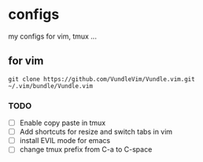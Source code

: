 # configs
my configs for vim, tmux ...


## for vim 

```console
git clone https://github.com/VundleVim/Vundle.vim.git ~/.vim/bundle/Vundle.vim
```
### TODO

- [ ] Enable copy paste in tmux
- [ ] Add shortcuts for resize and switch tabs in vim
- [ ] install EVIL mode for emacs
- [ ] change tmux prefix from C-a to C-space
